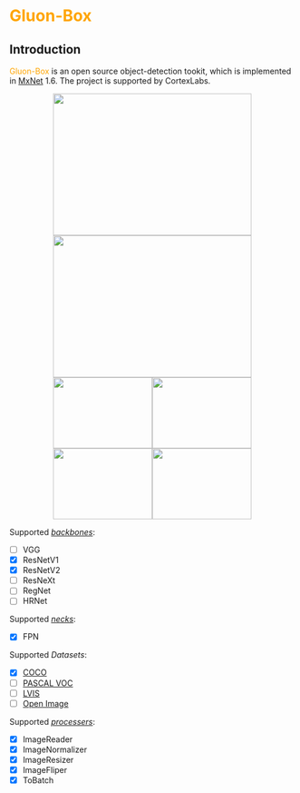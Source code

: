 # <font color=orange> Gluon-Box </font>
Introduction
------------
<font color=orange>Gluon-Box</font> is an open source object-detection tookit, which is implemented in [MxNet](https://mxnet.apache.org/) 1.6. The project is supported by CortexLabs.
<div  align="center"> 
<img src="https://github.com/KyuanCortex/Gluon-Box/blob/main/imgs/000000080671.jpg" width="350" height="250"/><img src="https://github.com/KyuanCortex/Gluon-Box/blob/main/imgs/000000002157.jpg" width="350" height="250"/> 
<img src="https://github.com/KyuanCortex/Gluon-Box/blob/main/imgs/000000010363.jpg" width="175" height="125"/><img src="https://github.com/KyuanCortex/Gluon-Box/blob/main/imgs/000000005992.jpg" width="175" height="125"/><img src="https://github.com/KyuanCortex/Gluon-Box/blob/main/imgs/000000118209.jpg" width="175" height="125"/><img src="https://github.com/KyuanCortex/Gluon-Box/blob/main/imgs/000000221693.jpg" width="175" height="125"/>
</div>

Supported [_backbones_](https://github.com/KyuanCortex/Gluon-Box/tree/main/gbox/backbones): 
- [ ] VGG
- [x] ResNetV1 
- [x] ResNetV2 
- [ ] ResNeXt 
- [ ] RegNet
- [ ] HRNet 

Supported [_necks_](https://github.com/KyuanCortex/Gluon-Box/tree/main/gbox/necks):
- [x] FPN

Supported _Datasets_:
- [x] [COCO](https://cocodataset.org/#home)
- [ ] [PASCAL VOC](http://host.robots.ox.ac.uk/pascal/VOC/)
- [ ] [LVIS](https://www.lvisdataset.org/)
- [ ] [Open Image](https://storage.googleapis.com/openimages/web/index.html)

Supported [_processers_](https://github.com/KyuanCortex/Gluon-Box/blob/main/datasets/processer.py):
- [x] ImageReader 
- [x] ImageNormalizer
- [x] ImageResizer 
- [x] ImageFliper
- [x] ToBatch